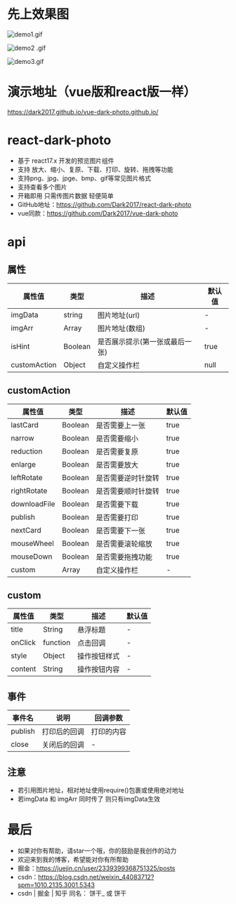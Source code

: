 # 先上效果图

![demo1.gif](https://p9-juejin.byteimg.com/tos-cn-i-k3u1fbpfcp/3248bfb1e99e4e798c8fdb60cdf1dfbc~tplv-k3u1fbpfcp-watermark.image)

![demo2 .gif](https://p3-juejin.byteimg.com/tos-cn-i-k3u1fbpfcp/5cfe5a9e79ed441c8e071838a0261bac~tplv-k3u1fbpfcp-watermark.image)

![demo3.gif](https://p3-juejin.byteimg.com/tos-cn-i-k3u1fbpfcp/8811becae81549dbbb882133eeab5426~tplv-k3u1fbpfcp-watermark.image)

# 演示地址（vue版和react版一样）
https://dark2017.github.io/vue-dark-photo.github.io/

# react-dark-photo

- 基于 react17.x 开发的预览图片组件
- 支持 放大、缩小、复原、下载、打印、旋转、拖拽等功能
- 支持png、jpg、jpge、bmp、gif等常见图片格式
- 支持查看多个图片
- 开箱即用 只需传图片数据 轻便简单
- GitHub地址：https://github.com/Dark2017/react-dark-photo
- vue同款：https://github.com/Dark2017/vue-dark-photo



# api

## 属性

| 属性值 |  类型 | 描述 | 默认值 | 
| --- | --- | --- | ---
| imgData | string | 图片地址(url) | -
| imgArr | Array | 图片地址(数组) | -
| isHint | Boolean | 是否展示提示(第一张或最后一张) | true
| customAction | Object | 自定义操作栏 | null

## customAction

| 属性值 |  类型 | 描述 | 默认值 | 
| --- | --- | --- | ---
| lastCard | Boolean | 是否需要上一张 | true
| narrow | Boolean | 是否需要缩小 | true
| reduction | Boolean | 是否需要复原 | true
| enlarge | Boolean | 是否需要放大 | true
| leftRotate | Boolean | 是否需要逆时针旋转 | true
| rightRotate | Boolean | 是否需要顺时针旋转 | true
| downloadFile | Boolean | 是否需要下载 | true
| publish | Boolean | 是否需要打印 | true
| nextCard | Boolean | 是否需要下一张 | true
| mouseWheel | Boolean | 是否需要滚轮缩放 | true
| mouseDown | Boolean | 是否需要拖拽功能 | true
| custom | Array | 自定义操作栏 | -

## custom

| 属性值 |  类型 | 描述 | 默认值 | 
| --- | --- | --- | ---
| title | String | 悬浮标题 | -
| onClick | function | 点击回调 | -
| style | Object | 操作按钮样式 | -
| content | String | 操作按钮内容 | -

## 事件

| 事件名 |  说明 | 回调参数
| --- | --- | ---
| publish | 打印后的回调 | 打印的内容
| close | 关闭后的回调 | -


## 注意

- 若引用图片地址，相对地址使用require()包裹或使用绝对地址
- 若imgData 和 imgArr 同时传了 则只有imgData生效

# 最后

- 如果对你有帮助，请star一个哦，你的鼓励是我创作的动力
- 欢迎来到我的博客，希望能对你有所帮助
- 掘金：https://juejin.cn/user/2339399368751325/posts
- csdn：https://blog.csdn.net/weixin_44083712?spm=1010.2135.3001.5343
- csdn | 掘金 | 知乎 同名： 饼干_  或  饼干 




